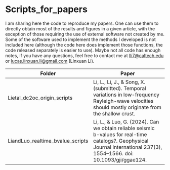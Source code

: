 # Scripts_for_papers
I am sharing here the code to reproduce my papers. One can use them to directly obtain most of the results and figures in a given article, with the exception of those requiring the use of external software not created by me. Some of the software used to implement the methods I developed is not included here (although the code here does implement those functions, the code released separately is easier to use). Maybe not all code has enough notes, if you have any questions, feel free to contact me at lli7@caltech.edu or lucas.linxuan.li@gmail.com (Linxuan Li).

Folder | Paper 
--- | ---  
Lietal_dc2oc_origin_scripts | Li, L., Li, J., & Song, X. (submitted). Temporal variations in low-frequency Rayleigh-wave velocities should mostly originate from the shallow crust.
LiandLuo_realtime_bvalue_scripts | Li, L., & Luo, G. (2024). Can we obtain reliable seismic b-values for real-time catalogs?. Geophysical Journal International 237(3), 1554–1566. doi: 10.1093/gji/ggae124.

